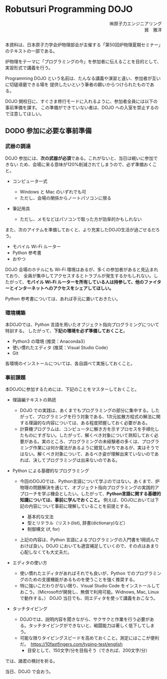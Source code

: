 # Robutsuri Programming DOJO

<div style="text-align:right; margin-bottom:2em">
㈱原子力エンジニアリング<br />巽　雅洋
</div>

本資料は、日本原子力学会炉物理部会が主催する「第50回炉物理夏期セミナー」のテキストの一部である。

炉物理をテーマに「プログラミングの今」を参加者に伝えることを目的として、実習形式で講義を行う。

Programming DOJO という名前は、たんなる講義や演習と違い、参加者が互いに切磋琢磨できる場を
提供したいという筆者の願いからつけられたものである。

DOJO 開校日に、すぐさま修行モードに入れるように、参加者全員には以下の事前準備を課す。
この準備ができていない者は、DOJO への入室を禁止するので注意してほしい。

## DODO 参加に必要な事前準備

### 武器の調達
DOJO 参加には、**次の武器が必須**である。これがないと、当日は戦いに参加できない
ため、会場に来る意味が120%削減されてしまうので、必ず準備おくこと。

+ コンピュータ一式
   - Windows と Mac のいずれでも可
   - ただし、会場の関係からノートパソコンに限る

+ 筆記用具
   - ただし、メモなどはパソコンで取った方が効率的かもしれない

また、次のアイテムを準備しておくと、より充実したDOJO生活が過ごせるだろう。

+ モバイル Wi-Fi ルーター
+ Python 参考書
+ おやつ

DOJO 会場のホテルにも Wi-Fi 環境はあるが、多くの参加者があると見込まれており、
全員が集中してアクセスするとトラブルが発生するかもしれない。したがって、**モバイル Wi-Fi ルーターを所有している人は持参して、他のファイターとインターネットへのアクセスをシェアしてほしい。**

Python 参考書については、あれば手元に置いておきたい。


### 環境構築

本DOJOでは、Python 言語を用いたオブジェクト指向プログラミングについて特訓する。
したがって、**下記の環境を必ず準備しておくこと**。

+ Python3 の環境 (推奨：Anaconda3）
+ 使い慣れたエディタ (推奨：Visual Studio Code）
+ Git

各環境のインストールについては、各自調べて実施しておくこと。


### 事前課題

本DOJOに参加するためには、下記のことをマスターしておくこと。

+ 理論編テキストの熟読
    - DOJO での実践は、あくまでもプログラミングの部分に集中する。したがって、プログラミングを行う対象である、1次元拡散方程式の解法に関する理論的な内容については、ある程度把握しておく必要がある。
    - 計算機プログラムは、コンピュータに解き方を示すプロセスを手順化したものにすぎない。したがって、解くべき対象について熟知しておく必要がある。実のところ、プログラミングの未経験者の多くは、プログラミング作業には何か魔法があるように錯覚しがちであるが、実はそうではない。解くべき対象について、あるべき姿が理解出来ていないのであれば、決してプログラミングは出来ないのである。

+ Python による基礎的なプログラミング
    - 今回のDOJOでは、Python言語について学ぶのではない。あくまで、炉物理の問題解決を通じて、オブジェクト指向プログラミングの実践的アプローチを学ぶ機会としたい。したがって、**Python言語に関する基礎的知識については、事前に学んでおくこと。** 例えば、DOJOにおいては下記の内容について事前に理解していることを前提とする。
        - 基本的な文法
        - 型とリテラル（リスト(list), 辞書(dictionary)など）
        - 制御構文 (if, for)
    
    - 上記の内容は、Python 言語によるプログラミングの入門書を1冊読んでおけば良い。DOJO においても適宜補足していくので、その点はあまり心配しなくても大丈夫だ。
    

+ エディタの使い方
    - 使い慣れたエディタがあればそれでも良いが、Python でのプログラミングのための支援機能があるものを使うことを強く推奨する。
    - 特に強いこだわりがない限り、Visual Studio Code をインストールしておこう。（Microsoftが開発し、無償で利用可能。Widnows, Mac, Linux で動作する。） DOJO 当日でも、同エディタを使って講義をおこなう。

+ タッチタイピング
    - DOJOでは、説明内容を聞きながら、サクサクと作業を行う必要がある。タッチタイピングができないと、戦闘能力は著しく低下してしまう。
    - 可能な限りタイピングスピードを高めておくこと。測定にはここが便利だ。　https://10fastfingers.com/typing-test/english
        - 目安として、150文字/分を目指そう（できれば、200文字/分）



では、諸君の検討を祈る。

当日、DOJO で会おう。